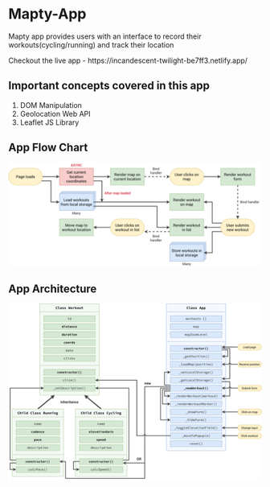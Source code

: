 # Mapty-App
<p> Mapty app provides users with an interface to record their workouts(cycling/running) and track their location </p>
<p> Checkout the live app - https://incandescent-twilight-be7ff3.netlify.app/ </p>
<h2> Important concepts covered in this app </h2>
<ol>
  <li> DOM Manipulation </li>
  <li> Geolocation Web API </li>
  <li> Leaflet JS Library </li>
  </ol>
<h2> App Flow Chart </h2>
<img src="Mapty-flowchart.png">
<h2> App Architecture </h2>
<img src="Mapty-architecture-final.png">


